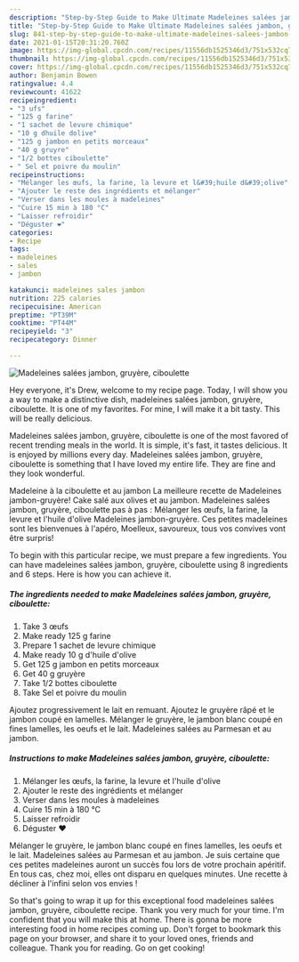 ```yaml
---
description: "Step-by-Step Guide to Make Ultimate Madeleines salées jambon, gruyère, ciboulette"
title: "Step-by-Step Guide to Make Ultimate Madeleines salées jambon, gruyère, ciboulette"
slug: 841-step-by-step-guide-to-make-ultimate-madeleines-salees-jambon-gruyere-ciboulette
date: 2021-01-15T20:31:20.760Z
image: https://img-global.cpcdn.com/recipes/11556db1525346d3/751x532cq70/madeleines-salees-jambon-gruyere-ciboulette-photo-principale-de-la-recette.jpg
thumbnail: https://img-global.cpcdn.com/recipes/11556db1525346d3/751x532cq70/madeleines-salees-jambon-gruyere-ciboulette-photo-principale-de-la-recette.jpg
cover: https://img-global.cpcdn.com/recipes/11556db1525346d3/751x532cq70/madeleines-salees-jambon-gruyere-ciboulette-photo-principale-de-la-recette.jpg
author: Benjamin Bowen
ratingvalue: 4.4
reviewcount: 41622
recipeingredient:
- "3 ufs"
- "125 g farine"
- "1 sachet de levure chimique"
- "10 g dhuile dolive"
- "125 g jambon en petits morceaux"
- "40 g gruyre"
- "1/2 bottes ciboulette"
- " Sel et poivre du moulin"
recipeinstructions:
- "Mélanger les œufs, la farine, la levure et l&#39;huile d&#39;olive"
- "Ajouter le reste des ingrédients et mélanger"
- "Verser dans les moules à madeleines"
- "Cuire 15 min à 180 °C"
- "Laisser refroidir"
- "Déguster ❤️"
categories:
- Recipe
tags:
- madeleines
- sales
- jambon

katakunci: madeleines sales jambon 
nutrition: 225 calories
recipecuisine: American
preptime: "PT39M"
cooktime: "PT44M"
recipeyield: "3"
recipecategory: Dinner

---
```



![Madeleines salées jambon, gruyère, ciboulette](https://img-global.cpcdn.com/recipes/11556db1525346d3/751x532cq70/madeleines-salees-jambon-gruyere-ciboulette-photo-principale-de-la-recette.jpg)

Hey everyone, it's Drew, welcome to my recipe page. Today, I will show you a way to make a distinctive dish, madeleines salées jambon, gruyère, ciboulette. It is one of my favorites. For mine, I will make it a bit tasty. This will be really delicious.

Madeleines salées jambon, gruyère, ciboulette is one of the most favored of recent trending meals in the world. It is simple, it's fast, it tastes delicious. It is enjoyed by millions every day. Madeleines salées jambon, gruyère, ciboulette is something that I have loved my entire life. They are fine and they look wonderful.

Madeleine à la ciboulette et au jambon La meilleure recette de Madeleines jambon-gruyère! Cake salé aux olives et au jambon. Madeleines salées jambon, gruyère, ciboulette pas à pas : Mélanger les œufs, la farine, la levure et l&#39;huile d&#39;olive Madeleines jambon-gruyère. Ces petites madeleines sont les bienvenues à l&#39;apéro, Moelleux, savoureux, tous vos convives vont être surpris!


To begin with this particular recipe, we must prepare a few ingredients. You can have madeleines salées jambon, gruyère, ciboulette using 8 ingredients and 6 steps. Here is how you can achieve it.

<!--inarticleads1-->

##### The ingredients needed to make Madeleines salées jambon, gruyère, ciboulette:

1. Take 3 œufs
1. Make ready 125 g farine
1. Prepare 1 sachet de levure chimique
1. Make ready 10 g d&#39;huile d&#39;olive
1. Get 125 g jambon en petits morceaux
1. Get 40 g gruyère
1. Take 1/2 bottes ciboulette
1. Take  Sel et poivre du moulin


Ajoutez progressivement le lait en remuant. Ajoutez le gruyère râpé et le jambon coupé en lamelles. Mélanger le gruyère, le jambon blanc coupé en fines lamelles, les oeufs et le lait. Madeleines salées au Parmesan et au jambon. 

<!--inarticleads2-->

##### Instructions to make Madeleines salées jambon, gruyère, ciboulette:

1. Mélanger les œufs, la farine, la levure et l&#39;huile d&#39;olive
1. Ajouter le reste des ingrédients et mélanger
1. Verser dans les moules à madeleines
1. Cuire 15 min à 180 °C
1. Laisser refroidir
1. Déguster ❤️


Mélanger le gruyère, le jambon blanc coupé en fines lamelles, les oeufs et le lait. Madeleines salées au Parmesan et au jambon. Je suis certaine que ces petites madeleines auront un succès fou lors de votre prochain apéritif. En tous cas, chez moi, elles ont disparu en quelques minutes. Une recette à décliner à l&#39;infini selon vos envies ! 

So that's going to wrap it up for this exceptional food madeleines salées jambon, gruyère, ciboulette recipe. Thank you very much for your time. I'm confident that you will make this at home. There is gonna be more interesting food in home recipes coming up. Don't forget to bookmark this page on your browser, and share it to your loved ones, friends and colleague. Thank you for reading. Go on get cooking!
